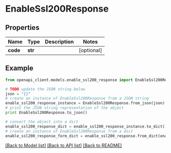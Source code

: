 # EnableSsl200Response


## Properties
Name | Type | Description | Notes
------------ | ------------- | ------------- | -------------
**code** | **str** |  | [optional] 

## Example

```python
from openapi_client.models.enable_ssl200_response import EnableSsl200Response

# TODO update the JSON string below
json = "{}"
# create an instance of EnableSsl200Response from a JSON string
enable_ssl200_response_instance = EnableSsl200Response.from_json(json)
# print the JSON string representation of the object
print EnableSsl200Response.to_json()

# convert the object into a dict
enable_ssl200_response_dict = enable_ssl200_response_instance.to_dict()
# create an instance of EnableSsl200Response from a dict
enable_ssl200_response_form_dict = enable_ssl200_response.from_dict(enable_ssl200_response_dict)
```
[[Back to Model list]](../README.md#documentation-for-models) [[Back to API list]](../README.md#documentation-for-api-endpoints) [[Back to README]](../README.md)


